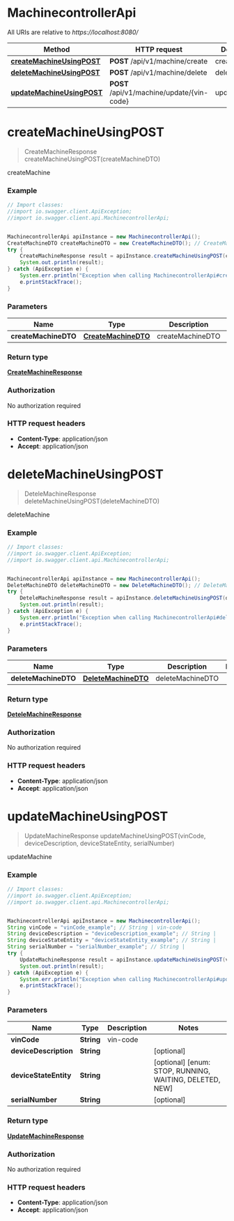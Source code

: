# MachinecontrollerApi

All URIs are relative to *https://localhost:8080/*

Method | HTTP request | Description
------------- | ------------- | -------------
[**createMachineUsingPOST**](MachinecontrollerApi.md#createMachineUsingPOST) | **POST** /api/v1/machine/create | createMachine
[**deleteMachineUsingPOST**](MachinecontrollerApi.md#deleteMachineUsingPOST) | **POST** /api/v1/machine/delete | deleteMachine
[**updateMachineUsingPOST**](MachinecontrollerApi.md#updateMachineUsingPOST) | **POST** /api/v1/machine/update/{vin-code} | updateMachine


<a name="createMachineUsingPOST"></a>
# **createMachineUsingPOST**
> CreateMachineResponse createMachineUsingPOST(createMachineDTO)

createMachine

### Example
```java
// Import classes:
//import io.swagger.client.ApiException;
//import io.swagger.client.api.MachinecontrollerApi;


MachinecontrollerApi apiInstance = new MachinecontrollerApi();
CreateMachineDTO createMachineDTO = new CreateMachineDTO(); // CreateMachineDTO | createMachineDTO
try {
    CreateMachineResponse result = apiInstance.createMachineUsingPOST(createMachineDTO);
    System.out.println(result);
} catch (ApiException e) {
    System.err.println("Exception when calling MachinecontrollerApi#createMachineUsingPOST");
    e.printStackTrace();
}
```

### Parameters

Name | Type | Description  | Notes
------------- | ------------- | ------------- | -------------
 **createMachineDTO** | [**CreateMachineDTO**](CreateMachineDTO.md)| createMachineDTO |

### Return type

[**CreateMachineResponse**](CreateMachineResponse.md)

### Authorization

No authorization required

### HTTP request headers

 - **Content-Type**: application/json
 - **Accept**: application/json

<a name="deleteMachineUsingPOST"></a>
# **deleteMachineUsingPOST**
> DeteleMachineResponse deleteMachineUsingPOST(deleteMachineDTO)

deleteMachine

### Example
```java
// Import classes:
//import io.swagger.client.ApiException;
//import io.swagger.client.api.MachinecontrollerApi;


MachinecontrollerApi apiInstance = new MachinecontrollerApi();
DeleteMachineDTO deleteMachineDTO = new DeleteMachineDTO(); // DeleteMachineDTO | deleteMachineDTO
try {
    DeteleMachineResponse result = apiInstance.deleteMachineUsingPOST(deleteMachineDTO);
    System.out.println(result);
} catch (ApiException e) {
    System.err.println("Exception when calling MachinecontrollerApi#deleteMachineUsingPOST");
    e.printStackTrace();
}
```

### Parameters

Name | Type | Description  | Notes
------------- | ------------- | ------------- | -------------
 **deleteMachineDTO** | [**DeleteMachineDTO**](DeleteMachineDTO.md)| deleteMachineDTO |

### Return type

[**DeteleMachineResponse**](DeteleMachineResponse.md)

### Authorization

No authorization required

### HTTP request headers

 - **Content-Type**: application/json
 - **Accept**: application/json

<a name="updateMachineUsingPOST"></a>
# **updateMachineUsingPOST**
> UpdateMachineResponse updateMachineUsingPOST(vinCode, deviceDescription, deviceStateEntity, serialNumber)

updateMachine

### Example
```java
// Import classes:
//import io.swagger.client.ApiException;
//import io.swagger.client.api.MachinecontrollerApi;


MachinecontrollerApi apiInstance = new MachinecontrollerApi();
String vinCode = "vinCode_example"; // String | vin-code
String deviceDescription = "deviceDescription_example"; // String | 
String deviceStateEntity = "deviceStateEntity_example"; // String | 
String serialNumber = "serialNumber_example"; // String | 
try {
    UpdateMachineResponse result = apiInstance.updateMachineUsingPOST(vinCode, deviceDescription, deviceStateEntity, serialNumber);
    System.out.println(result);
} catch (ApiException e) {
    System.err.println("Exception when calling MachinecontrollerApi#updateMachineUsingPOST");
    e.printStackTrace();
}
```

### Parameters

Name | Type | Description  | Notes
------------- | ------------- | ------------- | -------------
 **vinCode** | **String**| vin-code |
 **deviceDescription** | **String**|  | [optional]
 **deviceStateEntity** | **String**|  | [optional] [enum: STOP, RUNNING, WAITING, DELETED, NEW]
 **serialNumber** | **String**|  | [optional]

### Return type

[**UpdateMachineResponse**](UpdateMachineResponse.md)

### Authorization

No authorization required

### HTTP request headers

 - **Content-Type**: application/json
 - **Accept**: application/json

